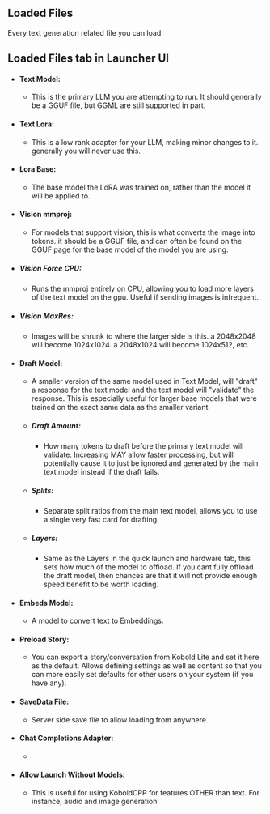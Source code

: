 ## Loaded Files
Every text generation related file you can load

## Loaded Files tab in Launcher UI
- #### Text Model:
    - This is the primary LLM you are attempting to run. It should generally be a GGUF file, but GGML are still supported in part.
- #### Text Lora:
    - This is a low rank adapter for your LLM, making minor changes to it. generally you will never use this.
- #### Lora Base:
    - The base model the LoRA was trained on, rather than the model it will be applied to.
- #### Vision mmproj:
    - For models that support vision, this is what converts the image into tokens. it should be a GGUF file, and can often be found on the GGUF page for the base model of the model you are using.
- ##### Vision Force CPU:
    - Runs the mmproj entirely on CPU, allowing you to load more layers of the text model on the gpu. Useful if sending images is infrequent.
- ##### Vision MaxRes:
    - Images will be shrunk to where the larger side is this. a 2048x2048 will become 1024x1024. a 2048x1024 will become 1024x512, etc.
- #### Draft Model:
    - A smaller version of the same model used in Text Model, will "draft" a response for the text model and the text model will "validate" the response. This is especially useful for larger base models that were trained on the exact same data as the smaller variant.
    - ##### Draft Amount:
        - How many tokens to draft before the primary text model will validate. Increasing MAY allow faster processing, but will potentially cause it to just be ignored and generated by the main text model instead if the draft fails.
    - ##### Splits:
        - Separate split ratios from the main text model, allows you to use a single very fast card for drafting.
    - ##### Layers:
        - Same as the Layers in the quick launch and hardware tab, this sets how much of the model to offload. If you cant fully offload the draft model, then chances are that it will not provide enough speed benefit to be worth loading.
- #### Embeds Model:
    - A model to convert text to Embeddings. 
- #### Preload Story:
    - You can export a story/conversation from Kobold Lite and set it here as the default. Allows defining settings as well as content so that you can more easily set defaults for other users on your system (if you have any).
- #### SaveData File:
    - Server side save file to allow loading from anywhere.
- #### Chat Completions Adapter:
    - 
- #### Allow Launch Without Models:
    - This is useful for using KoboldCPP for features OTHER than text. For instance, audio and image generation.